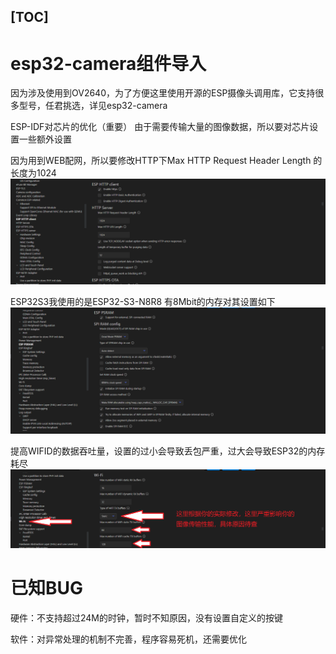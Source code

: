 ﻿[TOC]
---
# esp32-camera组件导入
因为涉及使用到OV2640，为了方便这里使用开源的ESP摄像头调用库，它支持很多型号，任君挑选，详见esp32-camera

ESP-IDF对芯片的优化（重要）
由于需要传输大量的图像数据，所以要对芯片设置一些额外设置

因为用到WEB配网，所以要修改HTTP下Max HTTP Request Header Length
的长度为1024[![](https://github.com/FENGYUQWQ/esp32-s3-wifiCam/blob/main/image/ESP-IDF-HTTP%E9%85%8D%E7%BD%AE.png)](https://github.com/FENGYUQWQ/esp32-s3-wifiCam/blob/main/image/ESP-IDF-HTTP%E9%85%8D%E7%BD%AE.png)

ESP32S3我使用的是ESP32-S3-N8R8 有8Mbit的内存对其设置如下[![](https://github.com/FENGYUQWQ/esp32-s3-wifiCam/blob/main/image/ESP-IDF-ESP%20PSRAM%E7%9A%84%E9%85%8D%E7%BD%AE.png)](https://github.com/FENGYUQWQ/esp32-s3-wifiCam/blob/main/image/ESP-IDF-ESP%20PSRAM%E7%9A%84%E9%85%8D%E7%BD%AE.png)

提高WIFID的数据吞吐量，设置的过小会导致丢包严重，过大会导致ESP32的内存耗尽[![](https://github.com/FENGYUQWQ/esp32-s3-wifiCam/blob/main/image/ESP-IDF-WIFI%E8%AE%BE%E7%BD%AE.png)](https://github.com/FENGYUQWQ/esp32-s3-wifiCam/blob/main/image/ESP-IDF-WIFI%E8%AE%BE%E7%BD%AE.png)

# 已知BUG
硬件：不支持超过24M的时钟，暂时不知原因，没有设置自定义的按键

软件：对异常处理的机制不完善，程序容易死机，还需要优化